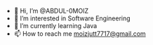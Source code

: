 - 👋 Hi, I’m @ABDUL-0MOIZ
- 👀 I’m interested in Software Engineering
- 🌱 I’m currently learning Java
- 📫 How to reach me moizjutt7717@gmail.com


<!---
ABDUL-0MOIZ/ABDUL-0MOIZ is a ✨ special ✨ repository because its `README.md` (this file) appears on your GitHub profile.
You can click the Preview link to take a look at your changes.
--->
